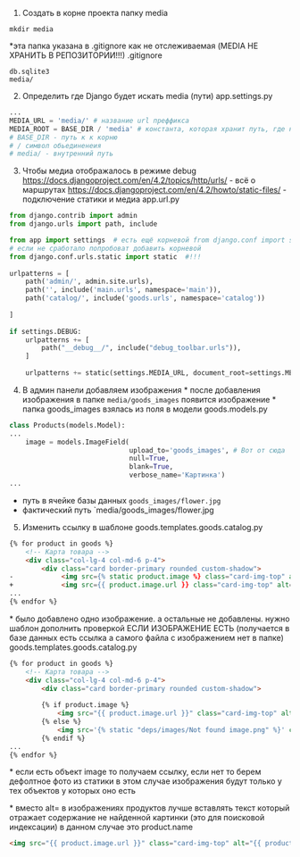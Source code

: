 1. Создать в корне проекта папку media
```shell
mkdir media
```

\*эта папка указана в .gitignore как не отслеживаемая (MEDIA НЕ ХРАНИТЬ В РЕПОЗИТОРИИ!!!)
.gitignore
```git
db.sqlite3  
media/
```

2. Определить где Django будет искать media (пути)
app.settings.py
```python
...  
MEDIA_URL = 'media/' # название url преффикса  
MEDIA_ROOT = BASE_DIR / 'media' # константа, которая хранит путь, где находятся медиафайлы  
# BASE_DIR - путь к к корню  
# / символ обьединенеия  
# media/ - внутренний путь
```

3. Чтобы медиа отображалось в режиме debug
https://docs.djangoproject.com/en/4.2/topics/http/urls/ - всё о маршрутах
https://docs.djangoproject.com/en/4.2/howto/static-files/ - подключение статики и медиа
app.url.py
```python
from django.contrib import admin  
from django.urls import path, include  

from app import settings  # есть ещё корневой from django.conf import settings
# если не сработало попробоват добавить корневой
from django.conf.urls.static import static  #!!!
    
urlpatterns = [  
    path('admin/', admin.site.urls),  
    path('', include('main.urls', namespace='main')),  
    path('catalog/', include('goods.urls', namespace='catalog'))  
  
]  
  
if settings.DEBUG:  
    urlpatterns += [  
        path("__debug__/", include("debug_toolbar.urls")),  
    ]  
    
    urlpatterns += static(settings.MEDIA_URL, document_root=settings.MEDIA_ROOT) # только для debug 
```

4.  В админ панели добавляем изображения
\* после добавления изображения в папке `media/goods_images` появится изображение
\* папка goods_images взялась из поля в модели
goods.models.py
```python
class Products(models.Model):  
...  
    image = models.ImageField(
						      upload_to='goods_images', # Вот от сюда
							  null=True,
							  blank=True,
						      verbose_name='Картинка')  
...
```
- путь в ячейке базы данных `goods_images/flower.jpg`
- фактический путь `media/goods_images/flower.jpg

5.  Изменить ссылку в шаблоне
goods.templates.goods.catalog.py
```html
{% for product in goods %}  
    <!-- Карта товара -->  
    <div class="col-lg-4 col-md-6 p-4">  
        <div class="card border-primary rounded custom-shadow">  
-            <img src={% static product.image %} class="card-img-top" alt="...">
+            <img src={{ product.image.url }} class="card-img-top" alt="...">
... 
{% endfor %}
```
\* было добавлено одно изображение. а остальные не добавлены. 
нужно шаблон дополнить проверкой ЕСЛИ ИЗОБРАЖЕНИЕ ЕСТЬ
(получается в базе данных есть ссылка а самого файла с изображением нет в папке)
goods.templates.goods.catalog.py
```html
{% for product in goods %}  
    <!-- Карта товара -->  
    <div class="col-lg-4 col-md-6 p-4">  
        <div class="card border-primary rounded custom-shadow">  
        
		{% if product.image %}  
		    <img src="{{ product.image.url }}" class="card-img-top" alt="{{ product.image.url }}">  
		{% else %}  
		    <img src='{% static "deps/images/Not found image.png" %}' class="card-img-top" alt="...">  
		{% endif %}
... 
{% endfor %}
```
\* если есть объект image то получаем ссылку, если нет то берем дефолтное фото из статики
в этом случае изображения будут только у тех объектов у которых оно есть 

\* вместо alt= в изображениях продуктов лучше вставлять текст который отражает содержание не найденной картинки (это для поисковой индексации) в данном случае это product.name
```html
<img src="{{ product.image.url }}" class="card-img-top" alt="{{ product.name }}">  
```

